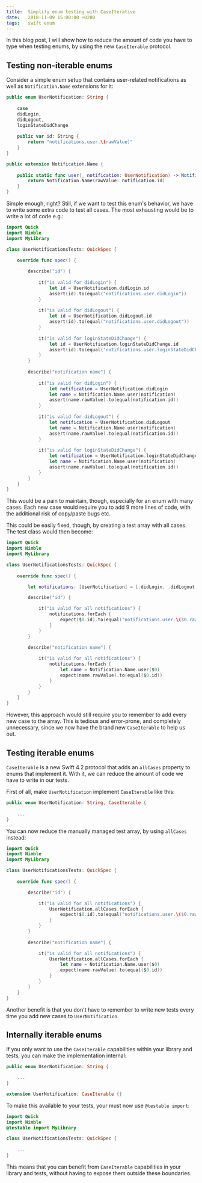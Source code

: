 ```yaml
---
title:  Simplify enum testing with CaseIterative
date:   2018-11-09 15:00:00 +0200
tags:	swift enum
---
```


In this blog post, I will show how to reduce the amount of code you have to type
when testing enums, by using the new `CaseIterable` protocol.


## Testing non-iterable enums

Consider a simple enum setup that contains user-related notifications as well as
`Notification.Name` extensions for it:

```swift
public enum UserNotification: String {
    
    case
    didLogin,
    didLogout,
    loginStateDidChange
    
    public var id: String {
        return "notifications.user.\(rawValue)"
    }
}

public extension Notification.Name {
    
    public static func user(_ notification: UserNotification) -> Notification.Name {
        return Notification.Name(rawValue: notification.id)
    }
}
```

Simple enough, right? Still, if we want to test this enum's behavior, we have to
write some extra code to test all cases. The most exhausting would be to write a
lot of code e.g.:

```swift
import Quick
import Nimble
import MyLibrary

class UserNotificationsTests: QuickSpec {
    
    override func spec() {

        describe("id") {
            
            it("is valid for didLogin") {
                let id = UserNotification.didLogin.id
                assert(id).to(equal("notifications.user.didLogin"))
            }
            
            it("is valid for didLogout") {
                let id = UserNotification.didLogout.id
                assert(id).to(equal("notifications.user.didLogout"))
            }
            
            it("is valid for loginStateDidChange") {
                let id = UserNotification.loginStateDidChange.id
                assert(id).to(equal("notifications.user.loginStateDidChange"))
            }
        }
        
        describe("notification name") {
            
            it("is valid for didLogin") {
                let notification = UserNotification.didLogin
                let name = Notification.Name.user(notification)
                assert(name.rawValue).to(equal(notification.id))
            }
            
            it("is valid for didLogout") {
                let notification = UserNotification.didLogout
                let name = Notification.Name.user(notification)
                assert(name.rawValue).to(equal(notification.id))
            }
            
            it("is valid for loginStateDidChange") {
                let notification = UserNotification.loginStateDidChange
                let name = Notification.Name.user(notification)
                assert(name.rawValue).to(equal(notification.id))
            }
        }
    }
}
```

This would be a pain to maintain, though, especially for an enum with many cases.
Each new case would require you to add 9 more lines of code, with the additional
risk of copy/paste bugs etc.

This could be easily fixed, though, by creating a test array with all cases. The
test class would then become:

```swift
import Quick
import Nimble
import MyLibrary

class UserNotificationsTests: QuickSpec {
    
    override func spec() {

        let notifications: [UserNotification] = [.didLogin, .didLogout, .loginStateDidChange]

        describe("id") {

            it("is valid for all notifications") {
                notifications.forEach {
                    expect($0.id).to(equal("notifications.user.\($0.rawValue)"))
                }
            }
        }
        
        describe("notification name") {

            it("is valid for all notifications") {
                notifications.forEach {
                    let name = Notification.Name.user($0)
                    expect(name.rawValue).to(equal($0.id))
                }
            }
        }
    }
}
```

However, this approach would still require you to remember to add every new case
to the array. This is tedious and error-prone, and completely unnecessary, since
we now have the brand new `CaseIterable` to help us out.


## Testing iterable enums

`CaseIterable` is a new Swift 4.2 protocol that adds an `allCases` property to
enums that implement it. With it, we can reduce the amount of code we have to
write in our tests.

First of all, make `UserNotification` implement `CaseIterable` like this:

```swift
public enum UserNotification: String, CaseIterable {
    
    ...
}
```

You can now reduce the manually managed test array, by using `allCases` instead:

```swift
import Quick
import Nimble
import MyLibrary

class UserNotificationsTests: QuickSpec {
    
    override func spec() {

        describe("id") {

            it("is valid for all notifications") {
                UserNotification.allCases.forEach {
                    expect($0.id).to(equal("notifications.user.\($0.rawValue)"))
                }
            }
        }
        
        describe("notification name") {

            it("is valid for all notifications") {
                UserNotification.allCases.forEach {
                    let name = Notification.Name.user($0)
                    expect(name.rawValue).to(equal($0.id))
                }
            }
        }
    }
}
```

Another benefit is that you don't have to remember to write new tests every time
you add new cases to `UserNotification`.


## Internally iterable enums

If you only want to use the `CaseIterable` capabilities within your library and
tests, you can make the implementation internal:


```swift
public enum UserNotification: String {   

    ...
}

extension UserNotification: CaseIterable {}
```

To make this available to your tests, your must now use `@testable import`:

```swift
import Quick
import Nimble
@testable import MyLibrary

class UserNotificationsTests: QuickSpec {
    
    ...
}
```

This means that you can benefit from `CaseIterable` capabilities in your library
and tests, without having to expose them outside these boundaries.


